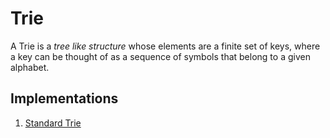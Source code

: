 # Trie
A Trie is a *tree like structure* whose elements are a finite set of keys, where a key can be thought of as a sequence of symbols that belong to a given alphabet.

## Implementations
<ol>
    <li><a href="standardTrie">
        Standard Trie
    </a></li>
</ol>